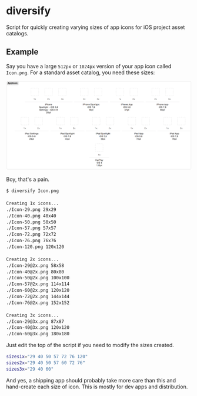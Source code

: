 # diversify

Script for quickly creating varying sizes of app icons for iOS project asset catalogs. 

## Example

Say you have a large `512px` or `1024px` version of your app icon called `Icon.png`. For a standard asset catalog, you need these sizes: 

![](./example.png)

Boy, that's a pain. 

```bash
$ diversify Icon.png

Creating 1x icons...
./Icon-29.png 29x29
./Icon-40.png 40x40
./Icon-50.png 50x50
./Icon-57.png 57x57
./Icon-72.png 72x72
./Icon-76.png 76x76
./Icon-120.png 120x120

Creating 2x icons...
./Icon-29@2x.png 58x58
./Icon-40@2x.png 80x80
./Icon-50@2x.png 100x100
./Icon-57@2x.png 114x114
./Icon-60@2x.png 120x120
./Icon-72@2x.png 144x144
./Icon-76@2x.png 152x152

Creating 3x icons...
./Icon-29@3x.png 87x87
./Icon-40@3x.png 120x120
./Icon-60@3x.png 180x180
```

Just edit the top of the script if you need to modify the sizes created. 

```bash
sizes1x="29 40 50 57 72 76 120"
sizes2x="29 40 50 57 60 72 76"
sizes3x="29 40 60"
```

And yes, a shipping app should probably take more care than this and hand-create each size of icon. This is mostly for dev apps and distribution. 
